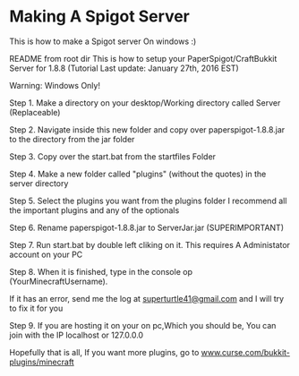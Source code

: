 # Making A Spigot Server
This is how to make a Spigot server On windows :)



README from root dir
This is how to setup your PaperSpigot/CraftBukkit Server for 1.8.8 (Tutorial Last update: January 27th, 2016 EST)

Warning: Windows Only!

Step 1. Make a directory on your desktop/Working directory called Server (Replaceable)

Step 2. Navigate inside this new folder and copy over paperspigot-1.8.8.jar to the directory from the jar folder

Step 3. Copy over the start.bat from the startfiles Folder

Step 4. Make a new folder called "plugins" (without the quotes) in the server directory

Step 5. Select the plugins you want from the plugins folder
	I recommend all the important plugins and any of the optionals
	
Step 6. Rename paperspigot-1.8.8.jar to ServerJar.jar (SUPERIMPORTANT)

Step 7. Run start.bat by double left cliking on it. This requires A Administator account on your PC

Step 8. When it is finished, type in the console op (YourMinecraftUsername).

If it has an error, send me the log at superturtle41@gmail.com and I will try to fix it for you

Step 9. If you are hosting it on your on pc,Which you should be, You can join with the IP localhost or 127.0.0.0

Hopefully that is all, If you want more plugins, go to www.curse.com/bukkit-plugins/minecraft


